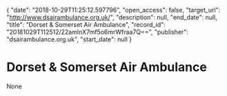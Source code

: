 {
  "date": "2018-10-29T11:25:12.597796", 
  "open_access": false, 
  "target_url": "http://www.dsairambulance.org.uk/", 
  "description": null, 
  "end_date": null, 
  "title": "Dorset & Somerset Air Ambulance", 
  "record_id": "20181029T112512/22amlnX7mf5o6mrWfraa7Q==", 
  "publisher": "dsairambulance.org.uk", 
  "start_date": null
}

# Dorset & Somerset Air Ambulance

None